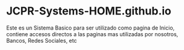 # JCPR-Systems-HOME.github.io
Este es un Sistema Basico para ser utilizado como pagina de Inicio, contiene accesos directos a las paginas mas utilizadas por nosotros, Bancos, Redes Sociales, etc
